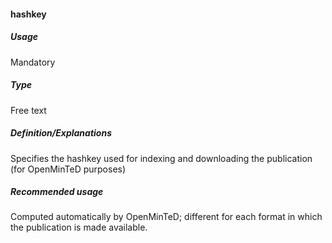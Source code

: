 #### hashkey

##### Usage

Mandatory

##### Type

Free text

##### Definition/Explanations

Specifies the hashkey used for indexing and downloading the publication \(for OpenMinTeD purposes\)

##### Recommended usage

Computed automatically by OpenMinTeD; different for each format in which the publication is made available.


##### 



